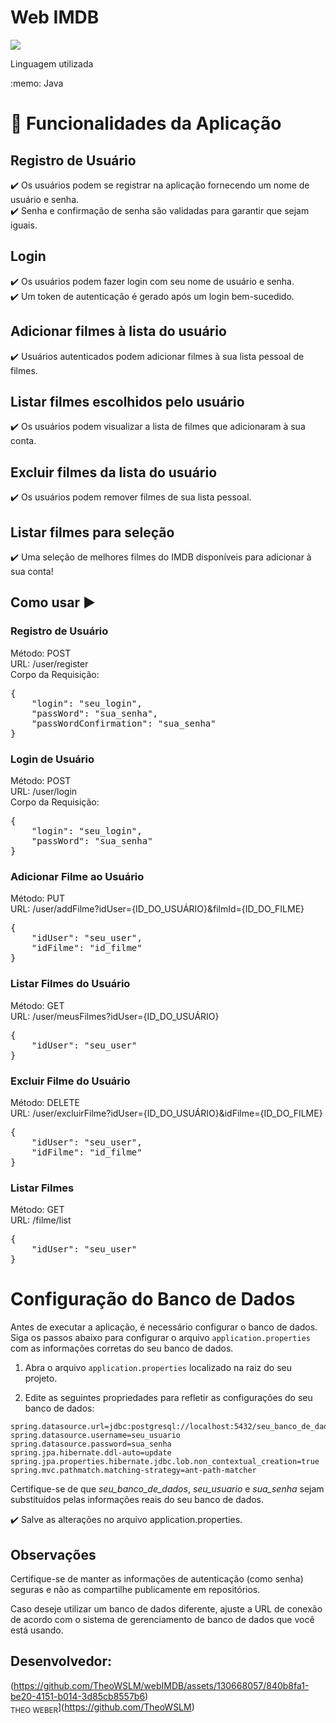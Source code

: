 <h1>Web IMDB</h1> 
<p>
<img src="http://img.shields.io/static/v1?label=STATUS&message=CONCLUIDO&color=GREEN&style=for-the-badge"/>
</p>
<p>Linguagem utilizada</p> 
:memo: Java

# :hammer: Funcionalidades da Aplicação

## Registro de Usuário
:heavy_check_mark: Os usuários podem se registrar na aplicação fornecendo um nome de usuário e senha.<br>
:heavy_check_mark: Senha e confirmação de senha são validadas para garantir que sejam iguais.
## Login
:heavy_check_mark: Os usuários podem fazer login com seu nome de usuário e senha.<br>
:heavy_check_mark: Um token de autenticação é gerado após um login bem-sucedido.
## Adicionar filmes à lista do usuário
:heavy_check_mark: Usuários autenticados podem adicionar filmes à sua lista pessoal de filmes.<br>
## Listar filmes escolhidos pelo usuário
:heavy_check_mark: Os usuários podem visualizar a lista de filmes que adicionaram à sua conta.<br>
## Excluir filmes da lista do usuário
:heavy_check_mark: Os usuários podem remover filmes de sua lista pessoal.
## Listar filmes para seleção
:heavy_check_mark: Uma seleção de melhores filmes do IMDB disponíveis para adicionar à sua conta!

## Como usar :arrow_forward:
<h3>Registro de Usuário</h3>
Método: POST<br>
URL: /user/register<br>
Corpo da Requisição:
<pre>
{
    "login": "seu_login",
    "passWord": "sua_senha",
    "passWordConfirmation": "sua_senha"
}
</pre>
<h3>Login de Usuário</h3>
Método: POST<br>
URL: /user/login<br>
Corpo da Requisição:
<pre>
{
    "login": "seu_login",
    "passWord": "sua_senha"
}
</pre>
<h3>Adicionar Filme ao Usuário</h3>
Método: PUT<br>
URL: /user/addFilme?idUser={ID_DO_USUÁRIO}&filmId={ID_DO_FILME}
<pre>
{
    "idUser": "seu_user",
    "idFilme": "id_filme"
}
</pre>
<h3>Listar Filmes do Usuário</h3>
Método: GET<br>
URL: /user/meusFilmes?idUser={ID_DO_USUÁRIO}
<pre>
{
    "idUser": "seu_user"
}
</pre>
<h3>Excluir Filme do Usuário</h3>
Método: DELETE<br>
URL: /user/excluirFilme?idUser={ID_DO_USUÁRIO}&idFilme={ID_DO_FILME}
<pre>
{
    "idUser": "seu_user",
    "idFilme": "id_filme"
}
</pre>
<h3>Listar Filmes</h3>
Método: GET<br>
URL: /filme/list
<pre>
{
    "idUser": "seu_user"
}
</pre>

# Configuração do Banco de Dados

Antes de executar a aplicação, é necessário configurar o banco de dados. Siga os passos abaixo para configurar o arquivo `application.properties` com as informações corretas do seu banco de dados.

1. Abra o arquivo `application.properties` localizado na raiz do seu projeto.

2. Edite as seguintes propriedades para refletir as configurações do seu banco de dados:

```properties
spring.datasource.url=jdbc:postgresql://localhost:5432/seu_banco_de_dados
spring.datasource.username=seu_usuario
spring.datasource.password=sua_senha
spring.jpa.hibernate.ddl-auto=update
spring.jpa.properties.hibernate.jdbc.lob.non_contextual_creation=true
spring.mvc.pathmatch.matching-strategy=ant-path-matcher
```

Certifique-se de que *seu_banco_de_dados*, *seu_usuario* e *sua_senha* sejam substituídos pelas informações reais do seu banco de dados.

:heavy_check_mark: Salve as alterações no arquivo application.properties.

## Observações

Certifique-se de manter as informações de autenticação (como senha) seguras e não as compartilhe publicamente em repositórios.

Caso deseje utilizar um banco de dados diferente, ajuste a URL de conexão de acordo com o sistema de gerenciamento de banco de dados que você está usando.


## Desenvolvedor:
(https://github.com/TheoWSLM/webIMDB/assets/130668057/840b8fa1-be20-4151-b014-3d85cb8557b6)<br><sub>THEO WEBER</sub>](https://github.com/TheoWSLM)  
